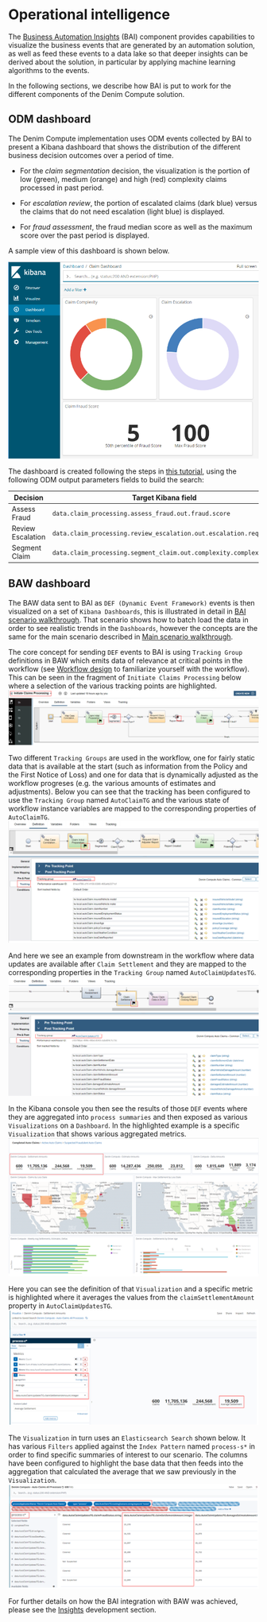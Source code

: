 # Operational intelligence  
The [Business Automation Insights](https://www.ibm.com/support/knowledgecenter/SSYHZ8_18.0.x/com.ibm.dba.bai/topics/con_bai_intro.html) (BAI) component provides capabilities to visualize the business events that are generated by an automation solution, as well as feed these events to a data lake so that deeper insights can be derived about the solution, in particular by applying machine learning algorithms to the events.

In the following sections, we describe how BAI is put to work for the different components of the Denim Compute solution.

## ODM dashboard
The Denim Compute implementation uses ODM events collected by BAI to present a Kibana dashboard that shows the distribution of the different business decision outcomes over a period of time.

- For the *claim segmentation* decision, the visualization is the portion of low (green), medium (orange) and high (red) complexity claims processed in past period.

- For *escalation review*, the portion of escalated claims (dark blue) versus the claims that do not need escalation (light blue) is displayed.

- For *fraud assessment*, the fraud median score as well as the maximum score over the past period is displayed.

A sample view of this dashboard is shown below.

![](images/odm-bai-dashboard.png)

The dashboard is created following the steps in [this tutorial](https://github.com/ODMDev/decisions-bai-gettingstarted/blob/master/gs_topics/tut_bai_gs_custom_lsn.md), using the following ODM output parameters fields to build the search:

| Decision | Target Kibana field | BOM attribute |
| -------- | ------------------- | ------------- |
| Assess Fraud | `data.claim_processing.assess_fraud.out.fraud.score` | `FraudAssessment.score` |
| Review Escalation | `data.claim_processing.review_escalation.out.escalation.required` | `EscalationAssessment.required` |
| Segment Claim | `data.claim_processing.segment_claim.out.complexity.complexity` | `ComplexityAssessment.complexity` |

## BAW dashboard
The BAW data sent to BAI as `DEF (Dynamic Event Framework)` events is then visualized on a set of `Kibana Dashboards`, this is illustrated in detail in [BAI scenario walkthrough](../usecase/bai-scenario-walkthrough.md). That scenario shows how to batch load the data in order to see realistic trends in the `Dashboards`, however the concepts are the same for the main scenario described in [Main scenario walkthrough](../usecase/resources/denim-compute-scenario-walkthrough.pdf).

The core concept for sending `DEF` events to BAI is using `Tracking Group` definitions in BAW which emits data of relevance at critical points in the workflow (see [Workflow design](./workflow.md) to familiarize yourself with the workflow). This can be seen in the fragment of `Initiate Claims Processing` below where a selection of the various tracking points are highlighted.
![](images/insights-design-baw1.png)

Two different `Tracking Groups` are used in the workflow, one for fairly static data that is available at the start (such as information from the Policy and the First Notice of Loss) and one for data that is dynamically adjusted as the workflow progreses (e.g. the various amounts of estimates and adjustments). Below you can see that the tracking has been configured to use the `Tracking Group` named `AutoClaimTG` and the various state of workflow instance variables are mapped to the corresponding properties of `AutoClaimTG`.
![](images/insights-design-baw2.png)

And here we see an example from downstream in the workflow where data updates are available after `Claim Settlement` and they are mapped to the corresponding properties in the `Tracking Group` named `AutoClaimUpdatesTG`.
![](images/insights-design-baw3.png)

In the Kibana console you then see the results of those `DEF` events where they are aggregated into `process summaries` and then exposed as various `Visualizations` on a `Dashboard`. In the highlighted example is a specific `Visualization` that shows various aggregated metrics.
![](images/insights-design-baw4.png)

Here you can see the definition of that `Visualization` and a specific metric is highlighted where it averages the values from the `claimSettlementAmount` property in  `AutoClaimUpdatesTG`.
![](images/insights-design-baw5.png)

The `Visualization` in turn uses an `Elasticsearch Search` shown below. It has various `Filters` applied against the `Index Pattern` named `process-s*` in order to find specific summaries of interest to our scenario. The columns have been configured to highlight the base data that then feeds into the aggregation that calculated the average that we saw previously in the `Visualization`.
![](images/insights-design-baw6.png)

For further details on how the BAI integration with BAW was achieved, please see the [Insights](../development/insights.md) development section.